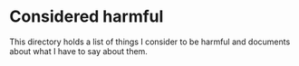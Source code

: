 # Considered harmful

This directory holds a list of things I consider to be harmful and documents about what I have to say about them.
